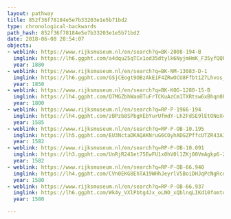 ```yaml
---
layout: pathway
title: 852f36f78184e5e7b33203e1e5b71bd2
type: chronological-backwards
path_hash: 852f36f78184e5e7b33203e1e5b71bd2
date: 2018-06-08 20:54:07
objects:
- weblink: https://www.rijksmuseum.nl/en/search?q=BK-2008-194-B
  imglink: https://lh6.ggpht.com/a4dqu25qTCx1od35dtylk6NyjmHmK_F35yfQQRlrqmiBYfoGRDu4eEDRbHZKwV5ajncEW_6o6iaYKRJObBZOuD9OhTc=s200
  year: 1880
- weblink: https://www.rijksmuseum.nl/en/search?q=BK-NM-13083-D-1
  imglink: https://lh6.ggpht.com/GSjCEogt9OBzAkEiF4ZRwOCU8Ffbt1Z7Lhvos_3MnFyY8m-h5hQqP9ZUIPWvmq5UBfTniDSN6KP7phZfyQYsik1ZWI7r=s200
  year: 1850
- weblink: https://www.rijksmuseum.nl/en/search?q=BK-KOG-1280-15-B
  imglink: https://lh4.ggpht.com/Q7MGZbhWaoBTuFrTCKuAzCm1TXRtsw6xBhqn0Pjc15ERrX2kLDhWNhqoQJXUWnh5SclLXi8XLcf_kb6_vxMYqfoDyM0=s200
  year: 1800
- weblink: https://www.rijksmuseum.nl/en/search?q=RP-P-1966-194
  imglink: https://lh4.ggpht.com/zBPzb8SPbgXEbYurUfmdY-Lh2FdSE9lEtONoX4yo2fv4fCcBImTqsLje_wEDVi8eGcr1M-7lI4Hk7aw6i_QOPfNM5g=s200
  year: 1585
- weblink: https://www.rijksmuseum.nl/en/search?q=RP-P-OB-10.195
  imglink: https://lh5.ggpht.com/EU3NctaDKAQAKNruG6COyhADGZPffcUTZR43AI_XGAThdDsQTtLWqeiJN5yv6cgSHJfeAzvcdcJARSwSgxaCo2XVWmQ=s200
  year: 1582
- weblink: https://www.rijksmuseum.nl/en/search?q=RP-P-OB-10.091
  imglink: https://lh3.ggpht.com/UnRjR241et75EwFU1x0hV0l1ZKj00VmAgkp6-ZdXbovGmamHVXIMrAH0e2Trt4jHmy9_pe5yfqBKUNgG-Q-kKTlYJQ=s200
  year: 1582
- weblink: https://www.rijksmuseum.nl/en/search?q=RP-P-OB-66.940
  imglink: https://lh4.ggpht.com/CVn0EKG8EhTA19WHhJeyrlV5BoiDHJqPcNgRcdR4-pw9CerHNjVcu3f7z37EwJvJxPnvVvgN0vFeFe-BHbcc2OK4wHI=s200
  year: 1580
- weblink: https://www.rijksmuseum.nl/en/search?q=RP-P-OB-66.937
  imglink: https://lh6.ggpht.com/Wk4y_VXlPbtg4Jx_oLNO_xQblnqLIKd10fomto29npbH6qDECwWM64Hez9Qkj2wwFRH68XF5GtAcb2XcxrmWJuY9oVU=s200
  year: 1580

---
```

